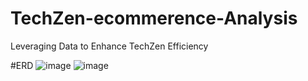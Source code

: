 # TechZen-ecommerence-Analysis
Leveraging Data to Enhance TechZen Efficiency

#ERD
![image](https://github.com/user-attachments/assets/3dde7d69-4761-4991-bf25-e4bb826579d5)
![image](https://github.com/user-attachments/assets/0aad775f-364b-4e29-9adf-56d9eee8a1aa)



